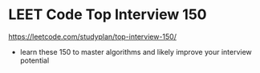 # LEET Code Top Interview 150

https://leetcode.com/studyplan/top-interview-150/
- learn these 150 to master algorithms and likely improve your interview potential